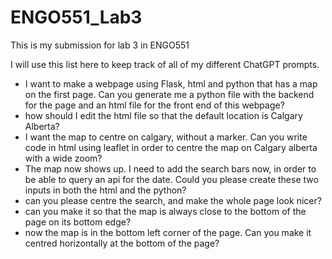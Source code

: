# ENGO551_Lab3
This is my submission for lab 3 in ENGO551



I will use this list here to keep track of all of my different ChatGPT prompts.
- I want to make a webpage using Flask, html and python that has a map on the first page. Can you generate me a python file with the backend for the page and an html file for the front end of this webpage?
- how should I edit the html file so that the default location is Calgary Alberta?
- I want the map to centre on calgary, without a marker.  Can you write code in html using leaflet in order to centre the map on Calgary alberta with a wide zoom?
- The map now shows up. I need to add the search bars now, in order to be able to query an api for the date. Could you please create these two inputs in both the html and the python?
- can you please centre the search, and make the whole page look nicer?
- can you make it so that the map is always close to the bottom of the page on its bottom edge?
- now the map is in the bottom left corner of the page. Can you make it centred horizontally at the bottom of the page?